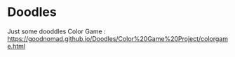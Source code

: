 # Doodles
Just some dooddles
Color Game : https://goodnomad.github.io/Doodles/Color%20Game%20Project/colorgame.html
